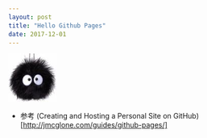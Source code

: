 ```yaml
---
layout: post
title: "Hello Github Pages"
date: 2017-12-01
---
```


![Ball](/image/2_b.jpg)


* 参考 (Creating and Hosting a Personal Site on GitHub)[http://jmcglone.com/guides/github-pages/]
